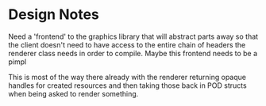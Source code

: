 # Design Notes

Need a 'frontend' to the graphics library that will abstract parts away so that the client doesn't
need to have access to the entire chain of headers the renderer class needs in order to compile. Maybe this frontend needs to be a pimpl

This is most of the way there already with the renderer returning opaque handles for created resources
and then taking those back in POD structs when being asked to render something.
